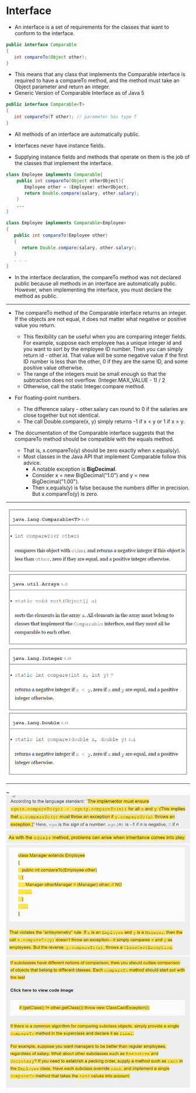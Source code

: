 # Interface

* An interface is a set of requirements for the classes that want to conform to the interface.

```java
public interface Comparable
{
   int compareTo(Object other);
}
```

* This means that any class that implements the Comparable interface is required to have a compareTo method, and the method must take an Object parameter and return an integer.
* Generic Version of Comparable Interface as of Java 5
```java
public interface Comparable<T>
{
   int compareTo(T other); // parameter has type T
}
```

* All methods of an interface are automatically public.
* Interfaces never have instance fields.

* Supplying instance fields and methods that operate on them is the job of the classes that implement the interface.

```java
class Employee implements Comparable{
    public int compareTo(Object otherObject){
       Employee other = (Employee) otherObject;
       return Double.compare(salary, other.salary);
    }
    ...
}
```

```java
class Employee implements Comparable<Employee>
{
   public int compareTo(Employee other)
   {
      return Double.compare(salary, other.salary);
   }
   . . .
}
```

* In the interface declaration, the compareTo method was not declared public because all methods in an interface are automatically public. However, when implementing the interface, you must declare the method as public.

---

* The compareTo method of the Comparable interface returns an integer. If the objects are not equal, it does not matter what negative or positive value you return.
    * This flexibility can be useful when you are comparing integer fields. For example, suppose each employee has a unique integer id and you want to sort by the employee ID number. Then you can simply return id - other.id. That value will be some negative value if the first ID number is less than the other, 0 if they are the same ID, and some positive value otherwise.
    * The range of the integers must be small enough so that the subtraction does not overflow. (Integer.MAX_VALUE - 1) / 2
    * Otherwise, call the static Integer.compare method.
* For floating-point numbers. 
  * The difference salary - other.salary can round to 0 if the salaries are close together but not identical. 
  * The call Double.compare(x, y) simply returns -1 if x < y or 1 if x > y.
  
* The documentation of the Comparable interface suggests that the compareTo method should be compatible with the equals method. 
    * That is, x.compareTo(y) should be zero exactly when x.equals(y).
    * Most classes in the Java API that implement Comparable follow this advice. 
        * A notable exception is **BigDecimal**. 
        * Consider x = new BigDecimal("1.0") and y = new BigDecimal("1.00"). 
        * Then x.equals(y) is false because the numbers differ in precision. But x.compareTo(y) is zero.

---

![](img/1.png)
![](img/2.png)

----
~
![](img/3.png)
![](img/4.png)
![](img/5.png)
![](img/6.png)
